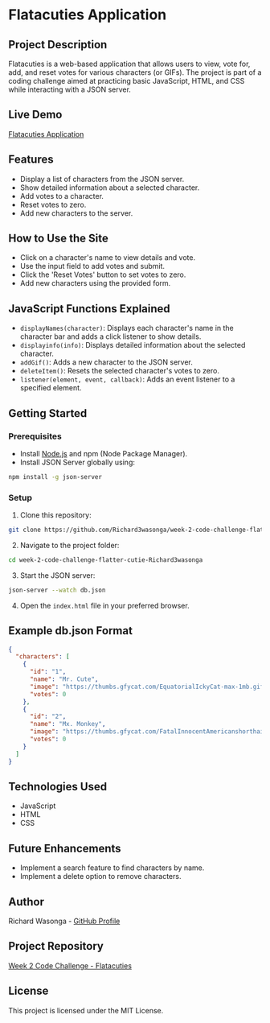# Flatacuties Application

## Project Description
Flatacuties is a web-based application that allows users to view, vote for, add, and reset votes for various characters (or GIFs). The project is part of a coding challenge aimed at practicing basic JavaScript, HTML, and CSS while interacting with a JSON server.

## Live Demo
[Flatacuties Application](https://richard3wasonga.github.io/week-2-code-challenge-flatter-cutie-Richard3wasonga/)

## Features
- Display a list of characters from the JSON server.
- Show detailed information about a selected character.
- Add votes to a character.
- Reset votes to zero.
- Add new characters to the server.

## How to Use the Site
- Click on a character's name to view details and vote.
- Use the input field to add votes and submit.
- Click the 'Reset Votes' button to set votes to zero.
- Add new characters using the provided form.

## JavaScript Functions Explained
- `displayNames(character)`: Displays each character's name in the character bar and adds a click listener to show details.
- `displayinfo(info)`: Displays detailed information about the selected character.
- `addGif()`: Adds a new character to the JSON server.
- `deleteItem()`: Resets the selected character's votes to zero.
- `listener(element, event, callback)`: Adds an event listener to a specified element.

## Getting Started
### Prerequisites
- Install [Node.js](https://nodejs.org/) and npm (Node Package Manager).
- Install JSON Server globally using:

```bash
npm install -g json-server
```

### Setup
1. Clone this repository:

```bash
git clone https://github.com/Richard3wasonga/week-2-code-challenge-flatter-cutie-Richard3wasonga.git
```

2. Navigate to the project folder:

```bash
cd week-2-code-challenge-flatter-cutie-Richard3wasonga
```

3. Start the JSON server:

```bash
json-server --watch db.json
```

4. Open the `index.html` file in your preferred browser.

## Example db.json Format
```json
{
  "characters": [
    {
      "id": "1",
      "name": "Mr. Cute",
      "image": "https://thumbs.gfycat.com/EquatorialIckyCat-max-1mb.gif",
      "votes": 0
    },
    {
      "id": "2",
      "name": "Mx. Monkey",
      "image": "https://thumbs.gfycat.com/FatalInnocentAmericanshorthair-max-1mb.gif",
      "votes": 0
    }
  ]
}
```

## Technologies Used
- JavaScript
- HTML
- CSS

## Future Enhancements
- Implement a search feature to find characters by name.
- Implement a delete option to remove characters.

## Author
Richard Wasonga - [GitHub Profile](https://github.com/Richard3wasonga)

## Project Repository
[Week 2 Code Challenge - Flatacuties](https://github.com/Richard3wasonga/week-2-code-challenge-flatter-cutie-Richard3wasonga)

## License
This project is licensed under the MIT License.

